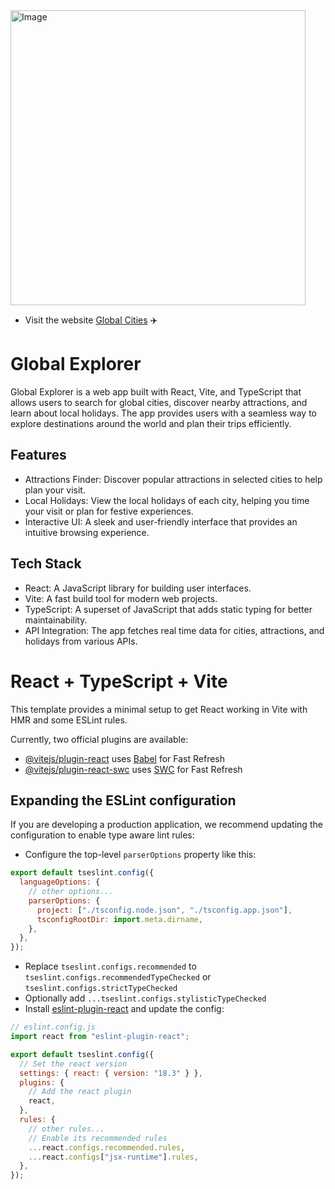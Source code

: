<img width="472" alt="Image" src="https://github.com/user-attachments/assets/0bcd0a19-d3bb-48ae-a0a1-90010559f0ea" />

- Visit the website [Global Cities](https://react-vite-pjt.vercel.app/) ✈️

# Global Explorer

Global Explorer is a web app built with React, Vite, and TypeScript that allows users to search for global cities, discover nearby attractions, and learn about local holidays. The app provides users with a seamless way to explore destinations around the world and plan their trips efficiently.

## Features
- Attractions Finder: Discover popular attractions in selected cities to help plan your visit.
- Local Holidays: View the local holidays of each city, helping you time your visit or plan for festive experiences.
- Interactive UI: A sleek and user-friendly interface that provides an intuitive browsing experience.
  
## Tech Stack
- React: A JavaScript library for building user interfaces.
- Vite: A fast build tool for modern web projects.
- TypeScript: A superset of JavaScript that adds static typing for better maintainability.
- API Integration: The app fetches real time data for cities, attractions, and holidays from various APIs.
# React + TypeScript + Vite

This template provides a minimal setup to get React working in Vite with HMR and some ESLint rules.

Currently, two official plugins are available:

- [@vitejs/plugin-react](https://github.com/vitejs/vite-plugin-react/blob/main/packages/plugin-react/README.md) uses [Babel](https://babeljs.io/) for Fast Refresh
- [@vitejs/plugin-react-swc](https://github.com/vitejs/vite-plugin-react-swc) uses [SWC](https://swc.rs/) for Fast Refresh

## Expanding the ESLint configuration

If you are developing a production application, we recommend updating the configuration to enable type aware lint rules:

- Configure the top-level `parserOptions` property like this:

```js
export default tseslint.config({
  languageOptions: {
    // other options...
    parserOptions: {
      project: ["./tsconfig.node.json", "./tsconfig.app.json"],
      tsconfigRootDir: import.meta.dirname,
    },
  },
});
```

- Replace `tseslint.configs.recommended` to `tseslint.configs.recommendedTypeChecked` or `tseslint.configs.strictTypeChecked`
- Optionally add `...tseslint.configs.stylisticTypeChecked`
- Install [eslint-plugin-react](https://github.com/jsx-eslint/eslint-plugin-react) and update the config:

```js
// eslint.config.js
import react from "eslint-plugin-react";

export default tseslint.config({
  // Set the react version
  settings: { react: { version: "18.3" } },
  plugins: {
    // Add the react plugin
    react,
  },
  rules: {
    // other rules...
    // Enable its recommended rules
    ...react.configs.recommended.rules,
    ...react.configs["jsx-runtime"].rules,
  },
});
```
